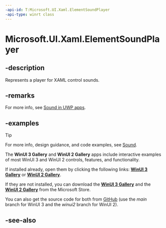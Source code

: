 ```yaml
---
-api-id: T:Microsoft.UI.Xaml.ElementSoundPlayer
-api-type: winrt class
---
```


<!-- Class syntax.
public class ElementSoundPlayer : Windows.UI.Xaml.IElementSoundPlayer
-->

# Microsoft.UI.Xaml.ElementSoundPlayer

## -description
Represents a player for XAML control sounds.

## -remarks
For more info, see [Sound in UWP apps](/windows/uwp/style/sound).

## -examples

> [!TIP]
> For more info, design guidance, and code examples, see [Sound](/windows/apps/design/style/sound).
>
> The **WinUI 3 Gallery** and **WinUI 2 Gallery** apps include interactive examples of most WinUI 3 and WinUI 2 controls, features, and functionality.
>
> If installed already, open them by clicking the following links: [**WinUI 3 Gallery**](winui3gallery:/item/Sound) or [**WinUI 2 Gallery**](winui2gallery:/item/Sound).
>
> If they are not installed, you can download the [**WinUI 3 Gallery**](https://www.microsoft.com/p/winui-3-controls-gallery/9p3jfpwwdzrc) and the [**WinUI 2 Gallery**](https://www.microsoft.com/p/xaml-controls-gallery/9msvh128x2zt) from the Microsoft Store.
>
> You can also get the source code for both from [GitHub](https://github.com/Microsoft/WinUI-Gallery) (use the *main* branch for WinUI 3 and the *winui2* branch for WinUI 2).

## -see-also
